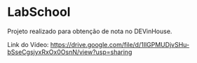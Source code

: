 # LabSchool

Projeto realizado para obtenção de nota no DEVinHouse.

Link do Vídeo: https://drive.google.com/file/d/1IlGPMUDjvSHu-bSseCgsjyxRxOx0OsnN/view?usp=sharing
